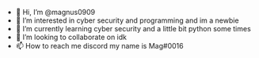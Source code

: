 - 👋 Hi, I’m @magnus0909
- 👀 I’m interested in cyber security and programming and im a newbie
- 🌱 I’m currently learning cyber security and a little bit python some times
- 💞️ I’m looking to collaborate on idk
- 📫 How to reach me discord my name is Mag#0016

<!---
magnus0909/magnus0909 is a ✨ special ✨ repository because its `README.md` (this file) appears on your GitHub profile.
You can click the Preview link to take a look at your changes.
--->
